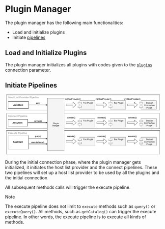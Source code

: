 # Plugin Manager

The plugin manager has the following main functionalities:

- Load and initialize plugins
- Initiate [pipelines](./Pipelines.md)

## Load and Initialize Plugins

The plugin manager initializes all plugins with codes given to the [`plugins`](../using-the-nodejs-wrapper/UsingTheNodejsWrapper.md#connection-plugin-manager-parameters) connection parameter.

## Initiate Pipelines

<div style="center"><img src="../images/initiate_pipelines.png" alt="diagram for the plugin service design"/></div>

During the initial connection phase, where the plugin manager gets initialized, it initiates the host list provider and the connect pipelines. These two pipelines will set up a host list provider to be used by all the plugins and the initial connection.

All subsequent methods calls will trigger the execute pipeline.

> [!NOTE]  
> The execute pipeline does not limit to `execute` methods such as `query()` or `executeQuery()`. All methods, such as `getCatalog()` can trigger the execute pipeline. In other words, the execute pipeline is to execute all kinds of methods.
